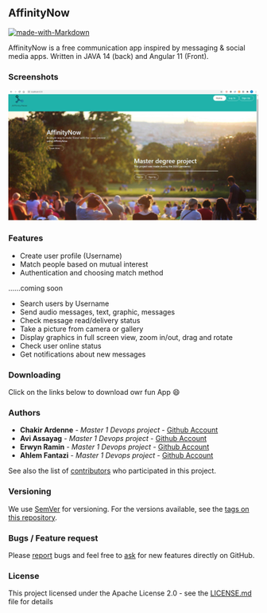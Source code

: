 ## AffinityNow

[![made-with-Markdown](https://img.shields.io/badge/Made%20with-Markdown-1f425f.svg)](http://commonmark.org)

AffinityNow is a free communication app inspired by messaging & social media apps.
Written in JAVA 14 (back) and Angular 11 (Front).


### Screenshots

![Homepage](src/assets/pic/homepage.png)

### Features
   * Create user profile (Username)
   * Match people based on mutual interest 
   * Authentication and choosing match method

   ......coming soon

   * Search users by Username
   * Send audio messages, text, graphic, messages
   * Check message read/delivery status
   * Take a picture from camera or gallery
   * Display graphics in full screen view, zoom in/out, drag and rotate
   * Check user online status
   * Get notifications about new messages

### Downloading

Click on the links below to download owr fun App 😄

### Authors
* **Chakir Ardenne** - *Master 1 Devops project* - [Github Account](https://github.com/ChakirArdenne)
* **Avi Assayag** - *Master 1 Devops project* - [Github Account](https://github.com/AssayagAvi)
* **Erwyn Ramin** - *Master 1 Devops project* - [Github Account](https://github.com/Ramin-Erwyn)
* **Ahlem Fantazi** - *Master 1 Devops project* - [Github Account](https://github.com/AhlemFANTA)

See also the list of [contributors](https://github.com/your/project/contributors) who participated in this project.


### Versioning
We use [SemVer](http://semver.org/) for versioning. For the versions available, see the [tags on this repository](https://github.com/AffinityNowFront/AffinityNowFront).

### Bugs / Feature request
Please [report](https://github.com/AffinityNowFront/AffinityNowFront/issues) bugs and feel free to [ask](https://github.com/AffinityNowFront/AffinityNowFront/issues) for new features directly on GitHub.

### License
This project licensed under the Apache License 2.0 - see the [LICENSE.md](LICENSE) file for details
